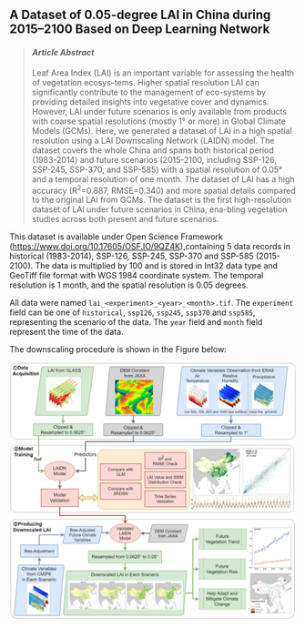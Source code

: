 ## A Dataset of 0.05-degree LAI in China during 2015–2100 Based on Deep Learning Network

> #### *Article Abstract*  
> Leaf Area Index (LAI) is an important variable for assessing the health of vegetation ecosys-tems. Higher spatial resolution LAI can significantly contribute to the management of eco-systems by providing detailed insights into vegetative cover and dynamics. However, LAI under future scenarios is only available from products with coarse spatial resolutions (mostly 1° or more) in Global Climate Models (GCMs). Here, we generated a dataset of LAI in a high spatial resolution using a LAI Downscaling Network (LAIDN) model. The dataset covers the whole China and spans both historical period (1983-2014) and future scenarios (2015-2100, including SSP-126, SSP-245, SSP-370, and SSP-585) with a spatial resolution of 0.05° and a temporal resolution of one month. The dataset of LAI has a high accuracy (R<sup>2</sup>=0.887, RMSE=0.340) and more spatial details compared to the original LAI from GCMs. The dataset is the first high-resolution dataset of LAI under future scenarios in China, ena-bling vegetation studies across both present and future scenarios. 

This dataset is available under Open Science Framework (https://www.doi.org/10.17605/OSF.IO/9QZ4K),containing 5 data records in historical (1983-2014), SSP-126, SSP-245, SSP-370 and SSP-585 (2015-2100). The data is multiplied by 100 and is stored in Int32 data type and GeoTiff file format with WGS 1984 coordinate system. The temporal resolution is 1 month, and the spatial resolution is 0.05 degrees. 

All data were named `lai_<experiment>_<year>_<month>.tif`. The `experiment` field can be one of `historical`, `ssp126`, `ssp245`, `ssp370` and `ssp585`, representing the scenario of the data. The `year` field and `month` field represent the time of the data.

The downscaling procedure is shown in the Figure below:

![Downscaling Procedure](https://raw.githubusercontent.com/NoSleepTonight-0712/LAI_downscaling_upload/main/.readme_images/techflow.jpg "Downscaling Procedure")

